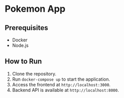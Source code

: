 # Pokemon App

## Prerequisites
- Docker
- Node.js

## How to Run
1. Clone the repository.
2. Run `docker-compose up` to start the application.
3. Access the frontend at `http://localhost:3000`.
4. Backend API is available at `http://localhost:8000`.
